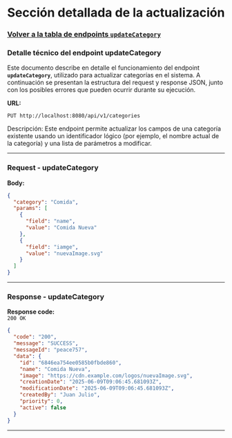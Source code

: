 # Sección detallada de la actualización

### [Volver a la tabla de endpoints `updateCategory`](service-documentation-endpoints-update-category.md#table-update-category)

### Detalle técnico del endpoint updateCategory

Este documento describe en detalle el funcionamiento del endpoint **`updateCategory`**, utilizado para actualizar categorías en el sistema. A continuación se presentan la estructura del request y response JSON, junto con los posibles errores que pueden ocurrir durante su ejecución.

**URL:**

```http
PUT http://localhost:8080/api/v1/categories
```

Descripción:
Este endpoint permite actualizar los campos de una categoría existente usando un identificador lógico (por ejemplo, el nombre actual de la categoría) y una lista de parámetros a modificar.

---

<a name="request-update-category"></a>

### Request - updateCategory

**Body:**

```json
{
  "category": "Comida",
  "params": [
    {
      "field": "name",
      "value": "Comida Nueva"
    },
    {
      "field": "iamge",
      "value": "nuevaImage.svg"
    }
  ]
}
```

---

<a name="response-update-category"></a>

### Response - updateCategory

**Response code:**  
`200 OK`

```json
{
  "code": "200",
  "message": "SUCCESS",
  "messageId": "peace757",
  "data": {
    "id": "6846ea754ee0585b0fbde860",
    "name": "Comida Nueva",
    "image": "https://cdn.example.com/logos/nuevaImage.svg",
    "creationDate": "2025-06-09T09:06:45.681093Z",
    "modificationDate": "2025-06-09T09:06:45.681093Z",
    "createdBy": "Juan Julio",
    "priority": 0,
    "active": false
  }
}
```

---

